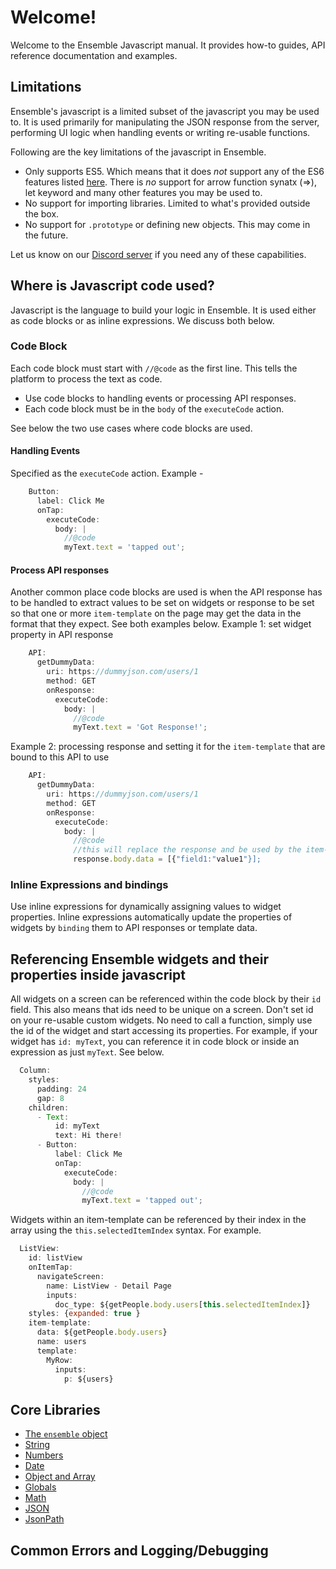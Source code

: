 # Welcome!
Welcome to the Ensemble Javascript manual. It provides how-to guides, API reference documentation and examples. 
## Limitations
Ensemble's javascript is a limited subset of the javascript you may be used to. It is used primarily for manipulating the JSON response from the server, performing UI logic when handling events or writing re-usable functions. 

Following are the key limitations of the javascript in Ensemble.
- Only supports ES5. Which means that it does *not* support any of the ES6 features listed [here](https://www.w3schools.com/js/js_es6.asp). There is *no* support for arrow function synatx (=>), let keyword and many other features you may be used to. 
- No support for importing libraries. Limited to what's provided outside the box. 
- No support for `.prototype` or defining new objects. This may come in the future. 

Let us know on our [Discord server](https://discord.gg/k4CJeuRc) if you need any of these capabilities. 

## Where is Javascript code used?
Javascript is the language to build your logic in Ensemble. It is used either as code blocks or as inline expressions. We discuss both below. 

### Code Block
Each code block must start with `//@code` as the first line. This tells the platform to process the text as code. 
- Use code blocks to handling events or processing API responses. 
- Each code block must be in the `body` of the `executeCode` action. 

See below the two use cases where code blocks are used. 
#### Handling Events 
Specified as the `executeCode` action. 
Example - 
```js
    Button:
      label: Click Me
      onTap:
        executeCode:
          body: |
            //@code
            myText.text = 'tapped out';
  ```
#### Process API responses
Another common place code blocks are used is when the API response has to be handled to extract values to be set on widgets or response to be set so that one or more `item-template` on the page may get the data in the format that they expect. See both examples below. 
Example 1: set widget property in API response
```js
    API:
      getDummyData:
        uri: https://dummyjson.com/users/1
        method: GET
        onResponse:
          executeCode:
            body: |
              //@code
              myText.text = 'Got Response!';
```
Example 2: processing response and setting it for the `item-template` that are bound to this API to use
```js
    API:
      getDummyData:
        uri: https://dummyjson.com/users/1
        method: GET
        onResponse:
          executeCode:
            body: |
              //@code
              //this will replace the response and be used by the item-templates that bind to this API
              response.body.data = [{"field1:"value1"}];  
```

### Inline Expressions and bindings
Use inline expressions for dynamically assigning values to widget properties. Inline expressions automatically update the properties of widgets by `binding` them to API responses or template data. 




## Referencing Ensemble widgets and their properties inside javascript
All widgets on a screen can be referenced within the code block by their `id` field. This also means that ids need to be unique on a screen. Don't set id on your re-usable custom widgets. 
No need to call a function, simply use the id of the widget and start accessing its properties. For example, if your widget has `id: myText`, you can reference it in code block or inside an expression as just `myText`. See below. 
```js
  Column:
    styles:
      padding: 24
      gap: 8
    children:
      - Text:
          id: myText
          text: Hi there!
      - Button:
          label: Click Me
          onTap:
            executeCode:
              body: |
                //@code
                myText.text = 'tapped out';
```

Widgets within an item-template can be referenced by their index in the array using the `this.selectedItemIndex` syntax. 
For example. 
```js
  ListView:
    id: listView
    onItemTap:
      navigateScreen:
        name: ListView - Detail Page
        inputs:
          doc_type: ${getPeople.body.users[this.selectedItemIndex]}              
    styles: {expanded: true }
    item-template:
      data: ${getPeople.body.users}
      name: users
      template:
        MyRow:
          inputs:
            p: ${users}
```

## Core Libraries
- [The `ensemble` object](/build/javascript/Ensemble)
- [String](/build/javascript/String)
- [Numbers](Numbers.md)
- [Date](Date.md)
- [Object and Array](MapAndArray.md)
- [Globals](Global.md)
- [Math](Math.md)
- [JSON](JSON.md)
- [JsonPath](JsonPath.md)

## Common Errors and Logging/Debugging


